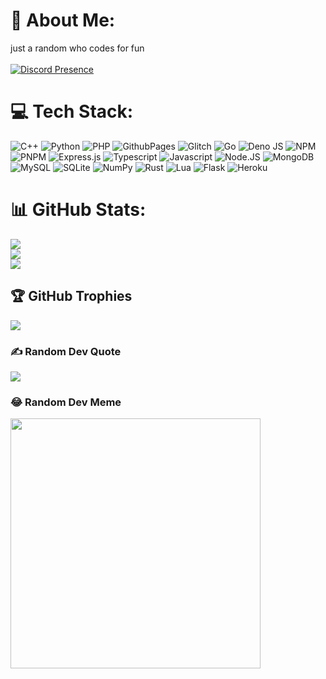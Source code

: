 # 💫 About Me:
just a random who codes for fun<br><br>[![Discord Presence](https://lanyard.cnrad.dev/api/933396935182778388)](https://discord.com/users/933396935182778388)

# 💻 Tech Stack:
![C++](https://img.shields.io/badge/c++-%2300599C.svg?style=for-the-badge&logo=c%2B%2B&logoColor=white) ![Python](https://img.shields.io/badge/python-3670A0?style=for-the-badge&logo=python&logoColor=ffdd54) ![PHP](https://img.shields.io/badge/php-%23777BB4.svg?style=for-the-badge&logo=php&logoColor=white) ![GithubPages](https://img.shields.io/badge/github%20pages-121013?style=for-the-badge&logo=github&logoColor=white) ![Glitch](https://img.shields.io/badge/glitch-%233333FF.svg?style=for-the-badge&logo=glitch&logoColor=white) ![Go](https://img.shields.io/badge/go-%2300ADD8.svg?style=for-the-badge&logo=go&logoColor=white) ![Deno JS](https://img.shields.io/badge/deno%20js-000000?style=for-the-badge&logo=deno&logoColor=white) ![NPM](https://img.shields.io/badge/NPM-%23CB3837.svg?style=for-the-badge&logo=npm&logoColor=white) ![PNPM](https://img.shields.io/badge/pnpm-%234a4a4a.svg?style=for-the-badge&logo=pnpm&logoColor=f69220) ![Express.js](https://img.shields.io/badge/express.js-%23404d59.svg?style=for-the-badge&logo=express&logoColor=%2361DAFB) ![Typescript](https://img.shields.io/badge/TypeScript-007ACC?style=for-the-badge&logo=typescript&logoColor=white) ![Javascript](https://img.shields.io/badge/JavaScript-F7DF1E?style=for-the-badge&logo=javascript&logoColor=black) ![Node.JS](https://img.shields.io/badge/Node.js-43853D?style=for-the-badge&logo=node.js&logoColor=white) ![MongoDB](https://img.shields.io/badge/MongoDB-%234ea94b.svg?style=for-the-badge&logo=mongodb&logoColor=white) ![MySQL](https://img.shields.io/badge/mysql-%2300000f.svg?style=for-the-badge&logo=mysql&logoColor=white)
![SQLite](https://img.shields.io/badge/sqlite-%2307405e.svg?style=for-the-badge&logo=sqlite&logoColor=white) ![NumPy](https://img.shields.io/badge/numpy-%23013243.svg?style=for-the-badge&logo=numpy&logoColor=white) ![Rust](https://img.shields.io/badge/Rust-000000?style=for-the-badge&logo=rust&logoColor=ff8c00) ![Lua](https://img.shields.io/badge/Lua-2C2D72?style=for-the-badge&logo=lua&logoColor=white) ![Flask](https://img.shields.io/badge/Flask-000000?style=for-the-badge&logo=flask&logoColor=white) ![Heroku](https://img.shields.io/badge/Heroku-430098?style=for-the-badge&logo=heroku&logoColor=white) 
# 📊 GitHub Stats:
![](https://github-readme-stats.vercel.app/api?username=p-xe&theme=dracula&hide_border=false&include_all_commits=true&count_private=true)<br/>
![](https://github-readme-streak-stats.herokuapp.com/?user=p-xe&theme=dracula&hide_border=false)<br/>
![](https://github-readme-stats.vercel.app/api/top-langs/?username=p-xe&theme=dracula&hide_border=false&include_all_commits=true&count_private=true&layout=compact)

## 🏆 GitHub Trophies
![](https://github-profile-trophy.vercel.app/?username=p-xe&theme=radical&no-frame=false&no-bg=false&margin-w=4)

### ✍️ Random Dev Quote
![](https://github-readme-quotes-bay.vercel.app/quote)


### 😂 Random Dev Meme
<img src='https://media.discordapp.net/attachments/955229317854539840/1300981062742179920/IMG_1741.webp?ex=6722d088&is=67217f08&hm=d58c2f1c9d5a1d91ea8d912a8a781129679965f26cc8b137f470664b747c6112&' style="height: 400px;"/>

<!-- Proudly created with GPRM ( https://gprm.itsvg.in ) -->
